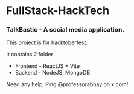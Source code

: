 # FullStack-HackTech

### TalkBastic - A social media application. 

This project is for hacktoberfest. 

It contains 2 folder 
- Frontend - ReactJS + Vite
- Backend - NodeJS, MongoDB

Need any help, Ping @professorabhay on x.com!
